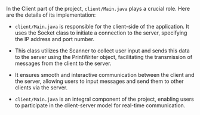 In the Client part of the project, `client/Main.java` plays a crucial role. Here are the details of its implementation:

- `client/Main.java` is responsible for the client-side of the application. It uses the Socket class to initiate a connection to the server, specifying the IP address and port number.

- This class utilizes the Scanner to collect user input and sends this data to the server using the PrintWriter object, facilitating the transmission of messages from the client to the server.

- It ensures smooth and interactive communication between the client and the server, allowing users to input messages and send them to other clients via the server.

- `client/Main.java` is an integral component of the project, enabling users to participate in the client-server model for real-time communication.

